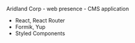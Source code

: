 Aridland Corp - web presence - CMS application

- React, React Router
- Formik, Yup
- Styled Components
